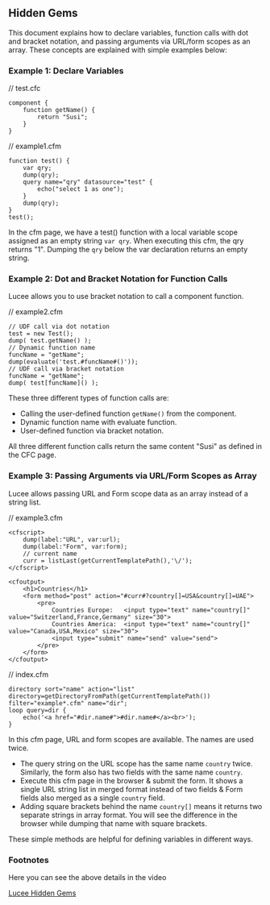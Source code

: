 <!--
{
  "title": "Hidden Gems",
  "id": "hidden_gems",
  "description": "This document explains how to declare variables, function calls with dot and bracket notation, and passing arguments via URL/form scopes as an array.",
  "keywords": [
    "Hidden gems",
    "Declare variables",
    "Function calls",
    "Dot notation",
    "Bracket notation",
    "URL form scopes",
    "Array format",
    "Lucee"
  ]
}
-->
## Hidden Gems

This document explains how to declare variables, function calls with dot and bracket notation, and passing arguments via URL/form scopes as an array. These concepts are explained with simple examples below:

### Example 1: Declare Variables

// test.cfc

```luceescript
component {
	function getName() {
		return "Susi";
	}
}
```

// example1.cfm

```luceescript
function test() {
	var qry;
	dump(qry);
	query name="qry" datasource="test" {
		echo("select 1 as one");
	}
	dump(qry);
}
test();
```

In the cfm page, we have a test() function with a local variable scope assigned as an empty string `var qry`. When executing this cfm, the qry returns "1". Dumping the `qry` below the var declaration returns an empty string.

### Example 2: Dot and Bracket Notation for Function Calls

Lucee allows you to use bracket notation to call a component function.

// example2.cfm

```luceescript
// UDF call via dot notation
test = new Test();
dump( test.getName() );
// Dynamic function name
funcName = "getName";
dump(evaluate('test.#funcName#()'));
// UDF call via bracket notation
funcName = "getName";
dump( test[funcName]() );
```

These three different types of function calls are:

- Calling the user-defined function `getName()` from the component.
- Dynamic function name with evaluate function.
- User-defined function via bracket notation.

All three different function calls return the same content "Susi" as defined in the CFC page.

### Example 3: Passing Arguments via URL/Form Scopes as Array

Lucee allows passing URL and Form scope data as an array instead of a string list.

// example3.cfm

```lucee
<cfscript>
	dump(label:"URL", var:url);
	dump(label:"Form", var:form);
	// current name
	curr = listLast(getCurrentTemplatePath(),'\/');
</cfscript>

<cfoutput>
	<h1>Countries</h1>
	<form method="post" action="#curr#?country[]=USA&country[]=UAE">
		<pre>
			Countries Europe:	<input type="text" name="country[]" value="Switzerland,France,Germany" size="30">
			Countries America:	<input type="text" name="country[]" value="Canada,USA,Mexico" size="30">
			<input type="submit" name="send" value="send">
		</pre>
	</form>
</cfoutput>
```

// index.cfm

```luceescript
directory sort="name" action="list" directory=getDirectoryFromPath(getCurrentTemplatePath()) filter="example*.cfm" name="dir";
loop query=dir {
	echo('<a href="#dir.name#">#dir.name#</a><br>');
}
```

In this cfm page, URL and form scopes are available. The names are used twice.

- The query string on the URL scope has the same name `country` twice. Similarly, the form also has two fields with the same name `country`.
- Execute this cfm page in the browser & submit the form. It shows a single URL string list in merged format instead of two fields & Form fields also merged as a single `country` field.
- Adding square brackets behind the name `country[]` means it returns two separate strings in array format. You will see the difference in the browser while dumping that name with square brackets.

These simple methods are helpful for defining variables in different ways.

### Footnotes

Here you can see the above details in the video

[Lucee Hidden Gems](https://youtu.be/4MUKPiQv1kAsss)